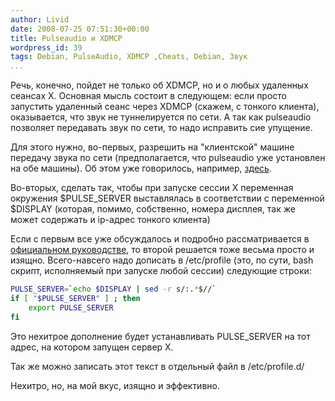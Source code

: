 ```yaml
---
author: Livid
date: 2008-07-25 07:51:30+00:00
title: Pulseaudio и XDMCP
wordpress_id: 39
tags: Debian, PulseAudio, XDMCP ,Cheats, Debian, Звук
...
```


Речь, конечно, пойдет не только об XDMCP, но и о любых удаленных сеансах
X.
Основная мысль состоит в следующем: если просто запустить удаленный
сеанс через XDMCP (скажем, с тонкого клиента), оказывается, что звук не
туннелируется по сети. А так как pulseaudio позволяет передавать звук по
сети, то надо исправить сие упущение.

<!--more-->


Для этого нужно, во-первых, разрешить на "клиентской" машине передачу
звука по сети (предполагается, что pulseaudio уже установлен на обе
машины). Об этом уже говорилось, например, [здесь](/?p=8).

Во-вторых, сделать так, чтобы при запуске сессии Х переменная окружения
\$PULSE\_SERVER выставлялась в соответствии с переменной \$DISPLAY
(которая, помимо, собственно, номера дисплея, так же может содержать и
ip-адрес тонкого клиента)

Если с первым все уже обсуждалось и подробно рассматривается в
[официальном руководстве](http://www.pulseaudio.org/wiki/PerfectSetup),
то второй решается тоже весьма просто и изящно.
Всего-навсего надо дописать в /etc/profile (это, по сути, bash скрипт,
исполняемый при запуске любой сессии) следующие строки:

```bash
PULSE_SERVER=`echo $DISPLAY | sed -r s/:.*$//`
if [ "$PULSE_SERVER" ] ; then
    export PULSE_SERVER
fi
```


Это нехитрое дополнение будет устанавливать PULSE\_SERVER на тот адрес,
на котором запущен сервер X.

Так же можно записать этот текст в отдельный файл в /etc/profile.d/

Нехитро, но, на мой вкус, изящно и эффективно.
